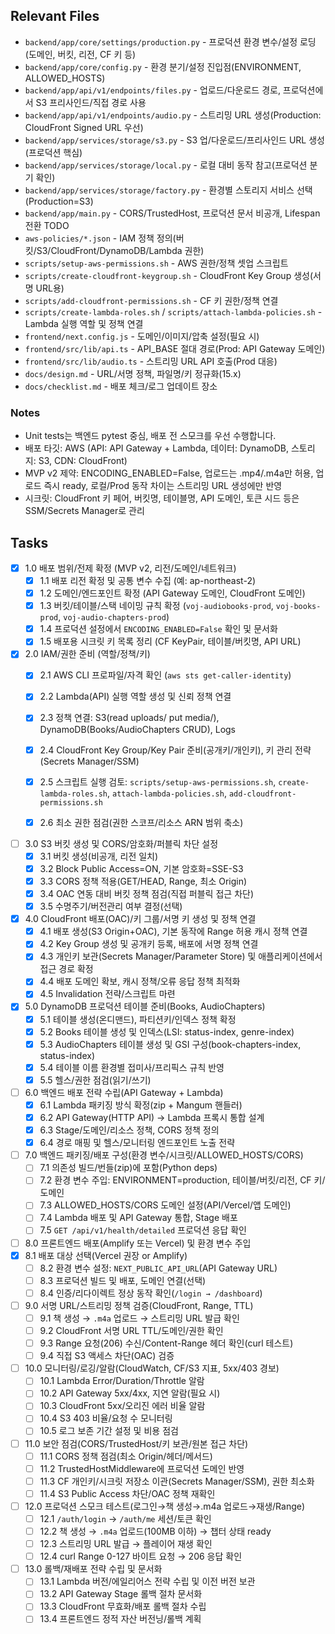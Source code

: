 ## Relevant Files

- `backend/app/core/settings/production.py` - 프로덕션 환경 변수/설정 로딩 (도메인, 버킷, 리전, CF 키 등)
- `backend/app/core/config.py` - 환경 분기/설정 진입점(ENVIRONMENT, ALLOWED_HOSTS)
- `backend/app/api/v1/endpoints/files.py` - 업로드/다운로드 경로, 프로덕션에서 S3 프리사인드/직접 경로 사용
- `backend/app/api/v1/endpoints/audio.py` - 스트리밍 URL 생성(Production: CloudFront Signed URL 우선)
- `backend/app/services/storage/s3.py` - S3 업/다운로드/프리사인드 URL 생성(프로덕션 핵심)
- `backend/app/services/storage/local.py` - 로컬 대비 동작 참고(프로덕션 분기 확인)
- `backend/app/services/storage/factory.py` - 환경별 스토리지 서비스 선택(Production=S3)
- `backend/app/main.py` - CORS/TrustedHost, 프로덕션 문서 비공개, Lifespan 전환 TODO
- `aws-policies/*.json` - IAM 정책 정의(버킷/S3/CloudFront/DynamoDB/Lambda 권한)
- `scripts/setup-aws-permissions.sh` - AWS 권한/정책 셋업 스크립트
- `scripts/create-cloudfront-keygroup.sh` - CloudFront Key Group 생성(서명 URL용)
- `scripts/add-cloudfront-permissions.sh` - CF 키 권한/정책 연결
- `scripts/create-lambda-roles.sh` / `scripts/attach-lambda-policies.sh` - Lambda 실행 역할 및 정책 연결
- `frontend/next.config.js` - 도메인/이미지/압축 설정(필요 시)
- `frontend/src/lib/api.ts` - API_BASE 절대 경로(Prod: API Gateway 도메인)
- `frontend/src/lib/audio.ts` - 스트리밍 URL API 호출(Prod 대응)
- `docs/design.md` - URL/서명 정책, 파일명/키 정규화(15.x)
- `docs/checklist.md` - 배포 체크/로그 업데이트 장소

### Notes

- Unit tests는 백엔드 pytest 중심, 배포 전 스모크를 우선 수행합니다.
- 배포 타깃: AWS (API: API Gateway + Lambda, 데이터: DynamoDB, 스토리지: S3, CDN: CloudFront)
- MVP v2 제약: ENCODING_ENABLED=False, 업로드는 .mp4/.m4a만 허용, 업로드 즉시 ready, 로컬/Prod 동작 차이는 스트리밍 URL 생성에만 반영
- 시크릿: CloudFront 키 페어, 버킷명, 테이블명, API 도메인, 토큰 시드 등은 SSM/Secrets Manager로 관리

## Tasks

- [x] 1.0 배포 범위/전제 확정 (MVP v2, 리전/도메인/네트워크)
  - [x] 1.1 배포 리전 확정 및 공통 변수 수집 (예: ap-northeast-2)
  - [x] 1.2 도메인/엔드포인트 확정 (API Gateway 도메인, CloudFront 도메인)
  - [x] 1.3 버킷/테이블/스택 네이밍 규칙 확정 (`voj-audiobooks-prod`, `voj-books-prod`, `voj-audio-chapters-prod`)
  - [x] 1.4 프로덕션 설정에서 `ENCODING_ENABLED=False` 확인 및 문서화
  - [x] 1.5 배포용 시크릿 키 목록 정리 (CF KeyPair, 테이블/버킷명, API URL)

- [x] 2.0 IAM/권한 준비 (역할/정책/키)
  - [x] 2.1 AWS CLI 프로파일/자격 확인 (`aws sts get-caller-identity`)
  - [x] 2.2 Lambda(API) 실행 역할 생성 및 신뢰 정책 연결
  - [x] 2.3 정책 연결: S3(read uploads/ put media/), DynamoDB(Books/AudioChapters CRUD), Logs
  - [x] 2.4 CloudFront Key Group/Key Pair 준비(공개키/개인키), 키 관리 전략(Secrets Manager/SSM)
  - [x] 2.5 스크립트 실행 검토: `scripts/setup-aws-permissions.sh`, `create-lambda-roles.sh`, `attach-lambda-policies.sh`, `add-cloudfront-permissions.sh`
  - [x] 2.6 최소 권한 점검(권한 스코프/리소스 ARN 범위 축소)


- [ ] 3.0 S3 버킷 생성 및 CORS/암호화/퍼블릭 차단 설정
  - [x] 3.1 버킷 생성(비공개, 리전 일치)
  - [x] 3.2 Block Public Access=ON, 기본 암호화=SSE-S3
  - [x] 3.3 CORS 정책 적용(GET/HEAD, Range, 최소 Origin)
  - [x] 3.4 OAC 연동 대비 버킷 정책 점검(직접 퍼블릭 접근 차단)
  - [x] 3.5 수명주기/버전관리 여부 결정(선택)

- [x] 4.0 CloudFront 배포(OAC)/키 그룹/서명 키 생성 및 정책 연결
  - [x] 4.1 배포 생성(S3 Origin+OAC), 기본 동작에 Range 허용 캐시 정책 연결
  - [x] 4.2 Key Group 생성 및 공개키 등록, 배포에 서명 정책 연결
  - [x] 4.3 개인키 보관(Secrets Manager/Parameter Store) 및 애플리케이션에서 접근 경로 확정
  - [x] 4.4 배포 도메인 확보, 캐시 정책/오류 응답 정책 최적화
  - [x] 4.5 Invalidation 전략/스크립트 마련

- [x] 5.0 DynamoDB 프로덕션 테이블 준비(Books, AudioChapters)
  - [x] 5.1 테이블 생성(온디맨드), 파티션키/인덱스 정책 확정
  - [x] 5.2 Books 테이블 생성 및 인덱스(LSI: status-index, genre-index)
  - [x] 5.3 AudioChapters 테이블 생성 및 GSI 구성(book-chapters-index, status-index)
  - [x] 5.4 테이블 이름 환경별 접미사/프리픽스 규칙 반영
  - [x] 5.5 헬스/권한 점검(읽기/쓰기)

- [ ] 6.0 백엔드 배포 전략 수립(API Gateway + Lambda)
  - [x] 6.1 Lambda 패키징 방식 확정(zip + Mangum 핸들러)
  - [x] 6.2 API Gateway(HTTP API) → Lambda 프록시 통합 설계
  - [x] 6.3 Stage/도메인/리소스 정책, CORS 정책 정의
  - [x] 6.4 경로 매핑 및 헬스/모니터링 엔드포인트 노출 전략

- [ ] 7.0 백엔드 패키징/배포 구성(환경 변수/시크릿/ALLOWED_HOSTS/CORS)
  - [ ] 7.1 의존성 빌드/번들(zip)에 포함(Python deps)
  - [ ] 7.2 환경 변수 주입: ENVIRONMENT=production, 테이블/버킷/리전, CF 키/도메인
  - [ ] 7.3 ALLOWED_HOSTS/CORS 도메인 설정(API/Vercel/앱 도메인)
  - [ ] 7.4 Lambda 배포 및 API Gateway 통합, Stage 배포
  - [ ] 7.5 `GET /api/v1/health/detailed` 프로덕션 응답 확인

- [ ] 8.0 프론트엔드 배포(Amplify 또는 Vercel) 및 환경 변수 주입
- [x] 8.1 배포 대상 선택(Vercel 권장 or Amplify)
  - [ ] 8.2 환경 변수 설정: `NEXT_PUBLIC_API_URL`(API Gateway URL)
  - [ ] 8.3 프로덕션 빌드 및 배포, 도메인 연결(선택)
  - [ ] 8.4 인증/리다이렉트 정상 동작 확인(`/login → /dashboard`)

- [ ] 9.0 서명 URL/스트리밍 정책 검증(CloudFront, Range, TTL)
  - [ ] 9.1 책 생성 → `.m4a` 업로드 → 스트리밍 URL 발급 확인
  - [ ] 9.2 CloudFront 서명 URL TTL/도메인/권한 확인
  - [ ] 9.3 Range 요청(206) 수신/Content-Range 헤더 확인(curl 테스트)
  - [ ] 9.4 직접 S3 액세스 차단(OAC) 검증

- [ ] 10.0 모니터링/로깅/알람(CloudWatch, CF/S3 지표, 5xx/403 경보)
  - [ ] 10.1 Lambda Error/Duration/Throttle 알람
  - [ ] 10.2 API Gateway 5xx/4xx, 지연 알람(필요 시)
  - [ ] 10.3 CloudFront 5xx/오리진 에러 비율 알람
  - [ ] 10.4 S3 403 비율/요청 수 모니터링
  - [ ] 10.5 로그 보존 기간 설정 및 비용 점검

- [ ] 11.0 보안 점검(CORS/TrustedHost/키 보관/원본 접근 차단)
  - [ ] 11.1 CORS 정책 점검(최소 Origin/헤더/메서드)
  - [ ] 11.2 TrustedHostMiddleware에 프로덕션 도메인 반영
  - [ ] 11.3 CF 개인키/시크릿 저장소 이관(Secrets Manager/SSM), 권한 최소화
  - [ ] 11.4 S3 Public Access 차단/OAC 정책 재확인

- [ ] 12.0 프로덕션 스모크 테스트(로그인→책 생성→.m4a 업로드→재생/Range)
  - [ ] 12.1 `/auth/login` → `/auth/me` 세션/토큰 확인
  - [ ] 12.2 책 생성 → `.m4a` 업로드(100MB 이하) → 챕터 상태 ready
  - [ ] 12.3 스트리밍 URL 발급 → 플레이어 재생 확인
  - [ ] 12.4 curl Range 0-127 바이트 요청 → 206 응답 확인

- [ ] 13.0 롤백/재배포 전략 수립 및 문서화
  - [ ] 13.1 Lambda 버전/에일리어스 전략 수립 및 이전 버전 보관
  - [ ] 13.2 API Gateway Stage 롤백 절차 문서화
  - [ ] 13.3 CloudFront 무효화/배포 롤백 절차 수립
  - [ ] 13.4 프론트엔드 정적 자산 버전닝/롤백 계획
